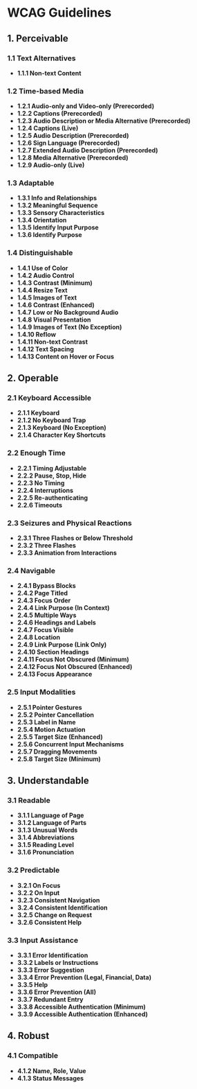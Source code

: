 # WCAG Guidelines

## 1. Perceivable
### 1.1 Text Alternatives
- **1.1.1 Non-text Content**

### 1.2 Time-based Media
- **1.2.1 Audio-only and Video-only (Prerecorded)**
- **1.2.2 Captions (Prerecorded)**
- **1.2.3 Audio Description or Media Alternative (Prerecorded)**
- **1.2.4 Captions (Live)**
- **1.2.5 Audio Description (Prerecorded)**
- **1.2.6 Sign Language (Prerecorded)**
- **1.2.7 Extended Audio Description (Prerecorded)**
- **1.2.8 Media Alternative (Prerecorded)**
- **1.2.9 Audio-only (Live)**

### 1.3 Adaptable
- **1.3.1 Info and Relationships**
- **1.3.2 Meaningful Sequence**
- **1.3.3 Sensory Characteristics**
- **1.3.4 Orientation**
- **1.3.5 Identify Input Purpose**
- **1.3.6 Identify Purpose**

### 1.4 Distinguishable
- **1.4.1 Use of Color**
- **1.4.2 Audio Control**
- **1.4.3 Contrast (Minimum)**
- **1.4.4 Resize Text**
- **1.4.5 Images of Text**
- **1.4.6 Contrast (Enhanced)**
- **1.4.7 Low or No Background Audio**
- **1.4.8 Visual Presentation**
- **1.4.9 Images of Text (No Exception)**
- **1.4.10 Reflow**
- **1.4.11 Non-text Contrast**
- **1.4.12 Text Spacing**
- **1.4.13 Content on Hover or Focus**

## 2. Operable
### 2.1 Keyboard Accessible
- **2.1.1 Keyboard**
- **2.1.2 No Keyboard Trap**
- **2.1.3 Keyboard (No Exception)**
- **2.1.4 Character Key Shortcuts**

### 2.2 Enough Time
- **2.2.1 Timing Adjustable**
- **2.2.2 Pause, Stop, Hide**
- **2.2.3 No Timing**
- **2.2.4 Interruptions**
- **2.2.5 Re-authenticating**
- **2.2.6 Timeouts**

### 2.3 Seizures and Physical Reactions
- **2.3.1 Three Flashes or Below Threshold**
- **2.3.2 Three Flashes**
- **2.3.3 Animation from Interactions**

### 2.4 Navigable
- **2.4.1 Bypass Blocks**
- **2.4.2 Page Titled**
- **2.4.3 Focus Order**
- **2.4.4 Link Purpose (In Context)**
- **2.4.5 Multiple Ways**
- **2.4.6 Headings and Labels**
- **2.4.7 Focus Visible**
- **2.4.8 Location**
- **2.4.9 Link Purpose (Link Only)**
- **2.4.10 Section Headings**
- **2.4.11 Focus Not Obscured (Minimum)**
- **2.4.12 Focus Not Obscured (Enhanced)**
- **2.4.13 Focus Appearance**

### 2.5 Input Modalities
- **2.5.1 Pointer Gestures**
- **2.5.2 Pointer Cancellation**
- **2.5.3 Label in Name**
- **2.5.4 Motion Actuation**
- **2.5.5 Target Size (Enhanced)**
- **2.5.6 Concurrent Input Mechanisms**
- **2.5.7 Dragging Movements**
- **2.5.8 Target Size (Minimum)**

## 3. Understandable
### 3.1 Readable
- **3.1.1 Language of Page**
- **3.1.2 Language of Parts**
- **3.1.3 Unusual Words**
- **3.1.4 Abbreviations**
- **3.1.5 Reading Level**
- **3.1.6 Pronunciation**

### 3.2 Predictable
- **3.2.1 On Focus**
- **3.2.2 On Input**
- **3.2.3 Consistent Navigation**
- **3.2.4 Consistent Identification**
- **3.2.5 Change on Request**
- **3.2.6 Consistent Help**

### 3.3 Input Assistance
- **3.3.1 Error Identification**
- **3.3.2 Labels or Instructions**
- **3.3.3 Error Suggestion**
- **3.3.4 Error Prevention (Legal, Financial, Data)**
- **3.3.5 Help**
- **3.3.6 Error Prevention (All)**
- **3.3.7 Redundant Entry**
- **3.3.8 Accessible Authentication (Minimum)**
- **3.3.9 Accessible Authentication (Enhanced)**

## 4. Robust
### 4.1 Compatible
- **4.1.2 Name, Role, Value**
- **4.1.3 Status Messages**
